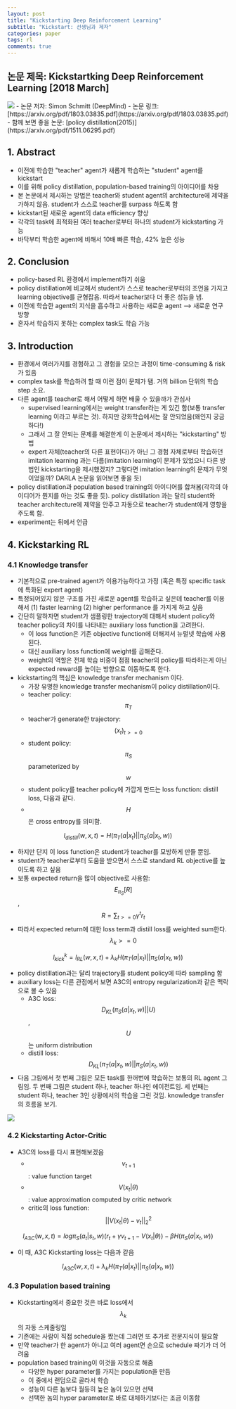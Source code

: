```yaml
---
layout: post
title: "Kickstarting Deep Reinforcement Learning"
subtitle: "Kickstart: 선생님과 제자"
categories: paper
tags: rl
comments: true
---
```


## 논문 제목: Kickstartking Deep Reinforcement Learning [2018 March]

<img src="https://www.dropbox.com/s/7q8mudzrp3g5vwa/%EC%8A%A4%ED%81%AC%EB%A6%B0%EC%83%B7%202018-05-17%2017.46.47.png?raw=1">
- 논문 저자: Simon Schmitt (DeepMind)
- 논문 링크: [https://arxiv.org/pdf/1803.03835.pdf](https://arxiv.org/pdf/1803.03835.pdf)
- 함께 보면 좋을 논문: [policy distillation(2015)](https://arxiv.org/pdf/1511.06295.pdf)

## 1. Abstract
- 이전에 학습한 "teacher" agent가 새롭게 학습하는 "student" agent를 kickstart
- 이를 위해 policy distillation, population-based training의 아이디어를 차용
- 본 논문에서 제시하는 방법은 teacher와 student agent의 architecture에 제약을 가하지 않음. student가 스스로 teacher를 surpass 하도록 함
- kickstart된 새로운 agent의 data efficiency 향상
- 각각의 task에 최적화된 여러 teacher로부터 하나의 student가 kickstarting 가능
- 바닥부터 학습한 agent에 비해서 10배 빠른 학습, 42% 높은 성능

## 2. Conclusion
- policy-based RL 환경에서 implement하기 쉬움
- policy distillation에 비교해서 student가 스스로 teacher로부터의 조언을 가지고 learning objective를 균형잡음. 따라서 teacher보다 더 좋은 성능을 냄.
- 이전에 학습한 agent의 지식을 흡수하고 사용하는 새로운 agent --> 새로운 연구 방향
- 혼자서 학습하지 못하는 complex task도 학습 가능

## 3. Introduction
- 환경에서 여러가지를 경험하고 그 경험을 모으는 과정이 time-consuming & risk가 있음
- complex task를 학습하려 할 때 이런 점이 문제가 됌. 거의 billion 단위의 학습 step 소요.
- 다른 agent를 teacher로 해서 어떻게 하면 배울 수 있을까가 관심사
	- supervised learning에서는 weight transfer라는 게 있긴 함(보통 transfer 	learning 이라고 부르는 것). 하지만 강화학습에서는 잘 안되었음(왜인지 궁금하다!)
	- 그래서 그 잘 안되는 문제를 해결한게 이 논문에서 제시하는 "kickstarting" 방법
	- expert 자체(teacher의 다른 표현이다)가 아닌 그 경험 자체로부터 학습하던 imitation 	learning 과는 다름(imitation learning이 문제가 있었으니 다른 방법인 kickstarting을	제시했겠지? 그렇다면 imitation learning의 문제가 무엇이었을까? DARLA 논문을 읽어보면 	좋을 듯)
- policy distillation과 population based training의 아이디어를 합쳐봄(각각의 아이디어가 뭔지를 아는 것도 좋을 듯). policy distillation 과는 달리 student와 teacher architecture에 제약을 안주고 자동으로 teacher가 student에게 영향을 주도록 함.
- experiment는 뒤에서 언급

## 4. Kickstarking RL
### 4.1 Knowledge transfer 
- 기본적으로 pre-trained agent가 이용가능하다고 가정 (혹은 특정 specific task에 특화된 expert agent)
- 특정되어있지 않은 구조를 가진 새로운 agent를 학습하고 싶은데 teacher를 이용해서 (1) faster learning (2) higher performance 를 가지게 하고 싶음
- 간단히 말하자면 student가 샘플링한 trajectory에 대해서 student policy와 teacher policy의 차이를 나타내는 auxiliary loss function을 고려한다. 
	- 이 loss function은 기존 objective function에 더해져서 뉴럴넷 학습에 사용된다. 
	- 대신 auxiliary loss function에 weight를 곱해준다. 
	- weight의 역할은 전체 학습 비중이 점점 teacher의 policy를 따라하는게 아닌 expected reward를 높이는 방향으로 이동하도록 한다.
- kickstarting의 핵심은 knowledge transfer mechanism 이다.
	- 가장 유명한 knowledge transfer mechanism이 policy distillation이다.
	- teacher policy: $$\pi_T$$
	- teacher가 generate한 trajectory: $$(x_t)_{t>=0} $$
	- student policy: $$\pi_S$$ parameterized by $$w$$
	- student policy를 teacher policy에 가깝게 만드는 loss function: distill loss, 다음과 같다. 
	- $$H$$ 은 cross entropy를 의미함.

$$l_{distill}(w,x,t)=H(\pi_T(a|x_t)||\pi_S(a|x_t, w))$$
	   
- 하지만 단지 이 loss function은 student가 teacher를 모방하게 만들 뿐임.
- student가 teacher로부터 도움을 받으면서 스스로 standard RL objective를 높이도록 하고 싶음
- 보통 expected return을 많이 objective로 사용함: $$E_{\pi_S}[R]$$,  $$R=\sum_{t>=0}\gamma^tr_t$$
- 따라서 expected return에 대한 loss term과 distill loss를 weighted sum한다. $$\lambda_k >= 0$$

$$l_{kick}^k=l_{RL}(w, x, t) + \lambda_kH(\pi_T(a|x_t)||\pi_S(a|x_t, w))$$

- policy distillation과는 달리 trajectory를 student policy에 따라 sampling 함
- auxiliary loss는 다른 관점에서 보면 A3C의 entropy regularization과 같은 맥락으로 볼 수 있음
	- A3C loss: $$D_{KL}(\pi_S(a|x_t, w) || U)$$, $$U$$는 uniform distribution
	- distill loss: $$D_{KL}(\pi_T(a|x_t, w) || \pi_S(a|x_t, w))$$
- 다음 그림에서 첫 번째 그림은 모든 task를 한꺼번에 학습하는 보통의 RL agent 그림임. 두 번째 그림은 student 하나, teacher 하나인 에이전트임. 세 번째는 student 하나, teacher 3인 상황에서의 학습을 그린 것임. knowledge transfer의 흐름을 보기. 
<img src="https://www.dropbox.com/s/jd85p8mjbkp6yta/%EC%8A%A4%ED%81%AC%EB%A6%B0%EC%83%B7%202018-05-17%2018.06.09.png?raw=1">

### 4.2 Kickstarting Actor-Critic
- A3C의 loss를 다시 표현해보겠음
	- $$v_{t+1}$$ : value function target
	- $$V(x_t|\theta)$$ : value approximation computed by critic network
	- critic의 loss function: $$||V(x_t|\theta)-v_{t}||_2^2$$
	 
$$l_{A3C}(w, x, t)=log\pi_S(a_t|s_t, w)(r_t + \gamma v_{t+1} - V(x_t|\theta)) - \beta H(\pi_S(a|x_t, w))$$

- 이 때, A3C Kickstarting loss는 다음과 같음

$$l_{A3C}(w, x, t) + \lambda_kH(\pi_T(a|x_t)||\pi_S(a|x_t, w))$$

### 4.3 Population based training
- Kickstarting에서 중요한 것은 바로 loss에서 $$\lambda_k$$의 자동 스케줄링임
- 기존에는 사람이 직접 schedule을 짰는데 그러면 또 추가로 전문지식이 필요함
- 만약 teacher가 한 agent가 아니고 여러 agent면 손으로 schedule 짜기가 더 어려움
- population based training이 이것을 자동으로 해줌
	- 다양한 hyper parameter를 가지는 population을 만듬
	- 이 중에서 랜덤으로 골라서 학습
	- 성능이 다른 놈보다 월등히 높은 놈이 있으먼 선택
	- 선택한 놈의 hyper parameter로 바로 대체하기보다는 조금 이동함
